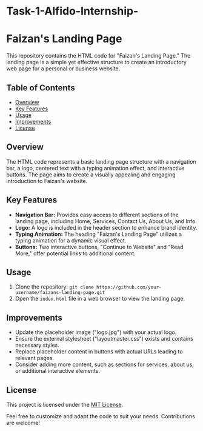 # Task-1-Alfido-Internship-
# Faizan's Landing Page

This repository contains the HTML code for "Faizan's Landing Page." The landing page is a simple yet effective structure to create an introductory web page for a personal or business website.

## Table of Contents
- [Overview](#overview)
- [Key Features](#key-features)
- [Usage](#usage)
- [Improvements](#improvements)
- [License](#license)

## Overview
The HTML code represents a basic landing page structure with a navigation bar, a logo, centered text with a typing animation effect, and interactive buttons. The page aims to create a visually appealing and engaging introduction to Faizan's website.

## Key Features
- **Navigation Bar:** Provides easy access to different sections of the landing page, including Home, Services, Contact Us, About Us, and Info.
- **Logo:** A logo is included in the header section to enhance brand identity.
- **Typing Animation:** The heading "Faizan's Landing Page" utilizes a typing animation for a dynamic visual effect.
- **Buttons:** Two interactive buttons, "Continue to Website" and "Read More," offer potential links to additional content.

## Usage
1. Clone the repository: `git clone https://github.com/your-username/faizans-landing-page.git`
2. Open the `index.html` file in a web browser to view the landing page.

## Improvements
- Update the placeholder image ("logo.jpg") with your actual logo.
- Ensure the external stylesheet ("layoutmaster.css") exists and contains necessary styles.
- Replace placeholder content in buttons with actual URLs leading to relevant pages.
- Consider adding more content, such as sections for services, about us, or additional interactive elements.

## License
This project is licensed under the [MIT License](LICENSE).

Feel free to customize and adapt the code to suit your needs. Contributions are welcome!
